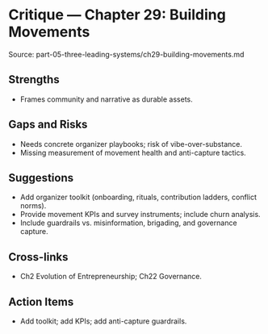 # Critique — Chapter 29: Building Movements

Source: part-05-three-leading-systems/ch29-building-movements.md

## Strengths
- Frames community and narrative as durable assets.

## Gaps and Risks
- Needs concrete organizer playbooks; risk of vibe-over-substance.
- Missing measurement of movement health and anti-capture tactics.

## Suggestions
- Add organizer toolkit (onboarding, rituals, contribution ladders, conflict norms).
- Provide movement KPIs and survey instruments; include churn analysis.
- Include guardrails vs. misinformation, brigading, and governance capture.

## Cross-links
- Ch2 Evolution of Entrepreneurship; Ch22 Governance.

## Action Items
- Add toolkit; add KPIs; add anti-capture guardrails.

